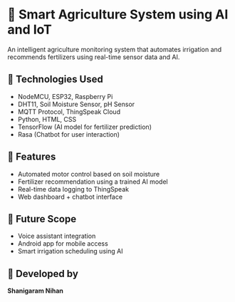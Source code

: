 # 🌱 Smart Agriculture System using AI and IoT

An intelligent agriculture monitoring system that automates irrigation and recommends fertilizers using real-time sensor data and AI.

## 🔧 Technologies Used
- NodeMCU, ESP32, Raspberry Pi
- DHT11, Soil Moisture Sensor, pH Sensor
- MQTT Protocol, ThingSpeak Cloud
- Python, HTML, CSS
- TensorFlow (AI model for fertilizer prediction)
- Rasa (Chatbot for user interaction)

## 🧠 Features
- Automated motor control based on soil moisture
- Fertilizer recommendation using a trained AI model
- Real-time data logging to ThingSpeak
- Web dashboard + chatbot interface

## 🤖 Future Scope
- Voice assistant integration
- Android app for mobile access
- Smart irrigation scheduling using AI

## 👤 Developed by
**Shanigaram Nihan**
